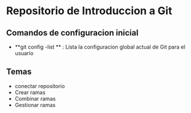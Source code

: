 # Repositorio de Introduccion a Git

## Comandos de configuracion inicial 
* **git config -list ** : Lista la configuracion  global actual de Git para el usuario 

## Temas  
* conectar repositorio 
* Crear ramas 
* Combinar ramas 
* Gestionar ramas 
